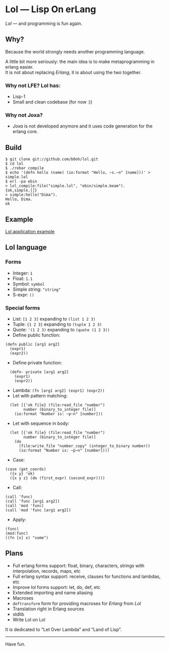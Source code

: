 # Lol — Lisp On erLang

_Lol_ — and programming is fun again.

## Why?

Because the world strongly needs another programming language.

A little bit more seriously: the main idea is to make metaprogramming in erlang easier.<br>
It is not about replacing _Erlang_, it is about using the two together.

### Why not LFE? Lol has:

* Lisp-1
* Small and clean codebase (for now :))

### Why not Joxa?

* _Joxa_ is not developed anymore and it uses code generation for the erlang core.

## Build

```
$ git clone git://github.com/b0oh/lol.git
$ cd lol
$ ./rebar compile
$ echo '(defn hello (name) (io:format "Hello, ~s.~n" [name]))' > simple.lol
$ erl -pa ebin
> lol_compile:file("simple.lol", "ebin/simple.beam").
{ok,simple,[]}
> simple:hello("Dima").
Hello, Dima.
ok
```

## Example
[Lol application example](http://github.com/b0oh/lol_example)

## Lol language

### Forms

* Integer: ```1```
* Float: ```1.1```
* Symbol: ```symbol```
* Simple string: ```"string"```
* S-expr: ```()```

### Special forms

* List: ```[1 2 3]``` expanding to ```(list 1 2 3)```
* Tuple: ```{1 2 3}``` expanding to ```(tuple 1 2 3)```
* Quote: ```'(1 2 3)``` expanding to ```(quote (1 2 3))```
* Define public function:
```
(defn public [arg1 arg2]
  (expr1)
  (expr2))
```
* Define private function:
```
  (defn- private [arg1 arg2]
    (expr1)
    (expr2))
```
* Lambda: ```(fn [arg1 arg2] (expr1) (expr2))```
* Let with pattern matching:
```
  (let [{'ok file} (file:read_file "number")
        number (binary_to_integer file)]
    (io:format "Number is: ~p~n" [number]))
```
*  Let with sequence in body:
```
  (let [{'ok file} (file:read_file "number")
        number (binary_to_integer file)]
    (do
      (file:write_file "number_copy" (integer_to_binary number))
      (io:format "Number is: ~p~n" [number])))
```
* Case:
```
(case (get_coords)
  ({x y} 'ok)
  ({x y z} (do (first_expr) (second_expr))))
```
* Call:
```
(call 'func)
(call 'func [arg1 arg2])
(call 'mod 'func)
(call 'mod 'func [arg1 arg2])
```
* Apply:
```
(func)
(mod:func)
((fn [x] x) "some")
```

## Plans

* Full erlang forms support: float, binary, characters, strings with interpolation, records, maps, etc
* Full erlang syntax support: receive, clauses for functions and lambdas, etc
* Improve lol forms support: let, do, def, etc
* Extended importing and name aliasing
* Macroses
* ```deftransform``` form for providing macroses for _Erlang_ from _Lol_
* Translation right in Erlang sources
* stdlib
* Write Lol on Lol

It is dedicated to “Let Over Lambda” and “Land of Lisp”.

---

Have fun.
